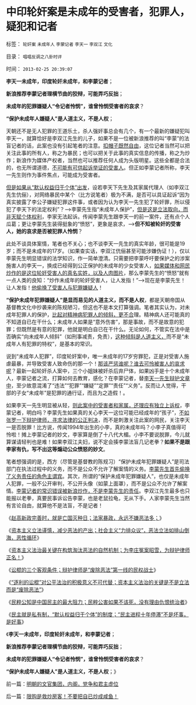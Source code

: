 # 中印轮奸案是未成年的受害者，犯罪人，疑犯和记者

标签： `轮奸案` `未成年人` `李蒙记者` `李天一` `李双江` `文化` 

目录： `唱唱反调之八卦时评`

时间： `2013-02-25 20:39:07`

**李天一未成年，印度轮奸未成年，和李蒙记者**；

**新浪推荐李蒙记者理横节曲的狡辩，可能弄巧反拙**；

**未成年的犯罪嫌疑人“令记者怜悯”，谁曾怜悯受害者的哀求**？

**“保护未成年人嫌疑人”是人道主义，不是人权**；

天朝还不是无人犯罪的王道乐土，杀人强奸事总会有几个，有一个最新的嫌疑犯叫李天一，就算恰好是李双江先生的儿子，如果不是一位被新浪推荐的叫“李蒙”的法盲记者的话，此案也没有引起笔者的注意。[扣帽子既然自由](../../../2011/1/24/人权是非标准与西方的犯罪“自由”.md)，这位记者当然可以把关注此事的所有人，称之为暴民；也可以把关于此事的真实信息的传播，称之为炒作；新浪作为媒体产权者，当然也可以推荐任何人成为头版明星。这些全都是合法的，也无所谓道德，[不可能有可供起诉举证的受害人](../../../2012/4/25/“受害者举证”排除斯大林正义.md)。但正如李蒙记者所称，李天一先生则作为事件焦点，可能成为受害者。

[但是如果从“默认权益归于个体”出发](../../../2013/2/22/资本主义立法谨慎，减少恶法的产出.md)，设若李天下先生及其家属代理人（如李双江先生伉俪），对网络暴民中某个（比方说笔者）极为不满，是否可以具证起诉“因为真实披露了李公子嫌疑犯罪这件事，或者因为认为李天一先生犯了轮奸罪，所以侵犯了李天下的法定权利”？——>李蒙先生指“未成年人保护”，[但是这是立法取向，而非天赋个体权利](../../../2009/5/5/万恶之源皆为善.md)，李家无法起诉。传闻李蒙先生跟李天一的前一案件，还有点个人瓜葛；更让李蒙先生装得挺象的“愤怒”，更象是哀求，——>**但不知被轮奸的受害人，她的哀求是否被犯罪人怜悯**？

此处不谈具体案情，笔者也不关心；也不谈李天一先生的真实年龄，很可能是19岁；而不是未成年的17岁。（如果查实话，李双江伉俪甚至可能涉嫌伪证！），仅以李蒙先生明显错误的法学知识，作一简单澄清。只需要把李蒙呼吁要保护之的涉案施害人的李天一，换成已经得到公正保护的未成年的少女受害人，[如果媒体和网民炒作的是这位轮奸受害人的真名实姓，以及人肉图片](../../../2010/8/26/刊登无良照《挟尸要价》涉嫌违法犯罪.md)，那么李蒙先生的“愤怒”就有一点人类的良知：“炒作未成年的轮奸受害人，让人发指！”——>现在是李蒙先生！让人发指！[他偷换了受害人与犯罪嫌疑人](../../../2013/2/13/哲学可以偷换一切概念，除了听众读者的理解.md)！

**“保护未成年犯罪嫌疑人”是显而易见的人道主义，而不是人权**，都是天朝帝国从基督教文化中抄袭来的陈规陋习，但这也不是本文打算强调。笔者其实认为，对未成年犯罪人的保护，[比起对精神病犯罪人的倾斜，更不合](../../../2010/3/26/“精神病（犯）免责”侵犯人权歪曲法理.md)理。精神病人还可能真的不知道自已在干什么；未成年人如果是“意外伤害”，那是事故，而不是故意的犯罪；但既然是有意的犯罪，他就是明白自已在干什么。无论如何，不管实在法中是否确实“向未成年人倾斜”（如刑事减责，免责），[这种倾斜是人道主义，](../../../2009/10/29/人道不是人权；人道主义和低人权社会的关系.md)而不是“未成年人有犯罪的特权”，是基本的常识。

说到“未成年人犯罪”，印度轮奸案中，唯一未成年的17岁穷罪犯，正是对受害人施虐最暴，并导致受害人致命伤的那一个！[那该严惩谁呢？谁去可怜被害人的哀求呢](../../../2012/12/3/民主不是感化，法治不是报复；新教挪威人的愚昧.md)？最新一起轮奸杀人案中，三个小姐妹被奸杀后弃尸体，如果凶手是十个未成年人，李蒙记者之流，打算如何去教育，感化？在李蒙记者，替[李天一先生辩护文章中](http://blog.sina.com.cn/s/blog_5ff29ca401016tmn.html)，至少故意混淆了“违法”“犯罪”“嫌疑”“定罪”“责任”“义务”。反而让人觉得，干部的子女“未成年”是犯罪的通行证，而且为之造假！。

如果李天一先生明显被从轻，[则此案中的受害者和家属，还理应有独立上诉权](../../../2010/10/25/严刑峻法Vs酌情减免提供的腐败空间.md)，李蒙记者，明白吗？李蒙先生如果真的关心李天一这位可能已经成年的“孩子”，[不如张罗一下辩护律师，寻求法律的公正判决](../../../2013/2/23/讼棍的客观条件，辩护律师是“废除恶法”的民权战士；.md)，而不是刺激关注此案的网民，关注李天一是否脱罪！比方说，传闻1994年出生的小李，真的未成年吗？小李子真值得可怜啦！摊上李蒙记者的妙文，李家算是倒了十八代大楣。小李不要说脱罪，今儿就算谋请轻判也是难！如果李双江夫妇，说不定会揍李蒙法盲几记老拳？**如果不是跟李家有仇，写不出这等煽动公众愤怒的妙文**。

笔者想强调的是，西方（尽管是基督教的陈规习）“保护未成年犯罪嫌疑人”是司法部门在执法过程中的义务，而不是公众不允许了解案情的义务。[李蒙先生首先偷换了义务责任的角色主谓宾](../../../2009/5/25/走出汉文化“公说公有理”的语言泥潭.md)。其次，所谓的“保护未成年犯罪嫌疑人”，也仅是未成年人犯罪，一般不公开审判，不公开头像（如蒙上面罩），而不是公众不允许了解案情。[李蒙记者的常识错误被新浪炒作，不是李蒙先生的责任](http://darthvad.blog.sohu.com/252065286.html)。李双江先生最多也只能报以老拳，真要民事诉讼告李蒙，也是老鼠拉龟，无从下手。人家李蒙先生当然有言论自由，就算他不是法盲，不是记者！

《[赵高新政完善时，就是亡国灭种日；法家暴政，永远不嫌恶法多；](../../../2013/2/22/法家暴政不嫌恶法多；赵高新政完善时即亡国灭种之日.md)》

《[资本主义立法谨慎，减少恶法的产出；社会主义“力排众议”，恶法立法如排山倒海，恶性循环](../../../2013/2/22/资本主义立法谨慎，减少恶法的产出.md)》

《[资本主义法治最关键在构筑淘汰恶法的自然机制；为李庄冤案昭雪，为辩护律师正名！](../../../2013/2/22/资本主义成功在构筑了自动淘汰恶法的机制.md)》

《[讼棍的三个客观条件；辩护律师是“废除恶法”第一线的民权战士](../../../2013/2/23/讼棍的客观条件，辩护律师是“废除恶法”的民权战士；.md)》

《[“逐利的讼棍”对公平法治的积极意义不可代替；资本主义法治的关键是不是立法而是“废除恶法”](../../../2013/2/23/法治的关键是不是立法，而是“废除恶法”.md)》

《[民粹公知是中国民主的最大阻力；民粹公害如果不该死，没有理由仇恨统治者](../../../2013/2/23/民粹公知是中国民主进程的最大阻力.md)》

《[民主就是私有制，“默认权益归于个体”的制度；“民主进程十年停滞”不是坏事，是好事](../../../2013/2/23/“民主进程十年停滞”不是坏事，是好事！.md)》

《**李天一未成年，印度轮奸未成年，和李蒙记者**；

**新浪推荐李蒙记者理横节曲的狡辩，可能弄巧反拙**；

**未成年的犯罪嫌疑人“令记者怜悯”，谁曾怜悯受害者的哀求**？

**“保护未成年人嫌疑人”是人道主义，不是人权**；》



前一篇：[明朝的文官集团，内阁，党争和君主虚位](../../../2013/2/25/明朝的文官集团，内阁，党争和君主虚位.md)

后一篇：[限购是救炒房客！不要把自已炒成咸鱼！](../../../2013/2/25/限购是救炒房客！不要把自已炒成咸鱼！.md)
